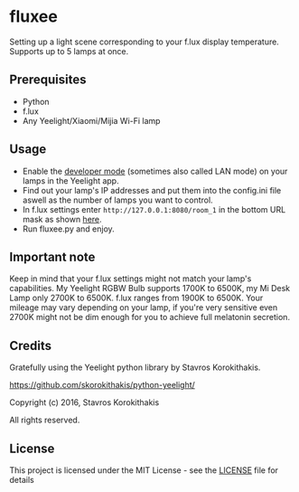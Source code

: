 # fluxee
Setting up a light scene corresponding to your f.lux display temperature. Supports up to 5 lamps at once.

## Prerequisites
- Python
- f.lux
- Any Yeelight/Xiaomi/Mijia Wi-Fi lamp

## Usage
* Enable the [developer mode](https://www.yeelight.com/en_US/developer) (sometimes also called LAN mode) on your lamps in the Yeelight app.
* Find out your lamp's IP addresses and put them into the config.ini file aswell as the number of lamps you want to control.
* In f.lux settings enter `http://127.0.0.1:8080/room_1` in the bottom URL mask as shown [here](https://i.imgur.com/ybEWdIC.png).
* Run fluxee.py and enjoy.


## Important note

Keep in mind that your f.lux settings might not match your lamp's capabilities. My Yeelight RGBW Bulb supports 1700K to 6500K, my Mi Desk Lamp only 2700K to 6500K. f.lux ranges from 1900K to 6500K. Your mileage may vary depending on your lamp, if you're very sensitive even 2700K might not be dim enough for you to achieve full melatonin secretion.

## Credits
Gratefully using the Yeelight python library by Stavros Korokithakis.

https://github.com/skorokithakis/python-yeelight/

Copyright (c) 2016, Stavros Korokithakis

All rights reserved.

## License
This project is licensed under the MIT License - see the [LICENSE](LICENSE) file for details
